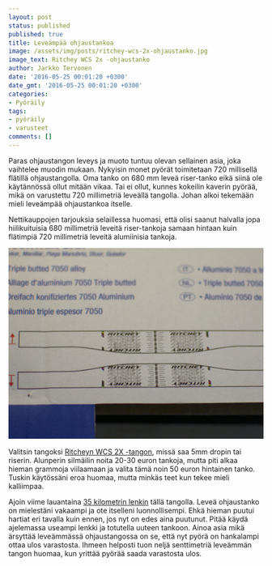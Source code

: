 ```yaml
---
layout: post
status: published
published: true
title: Leveämpää ohjaustankoa
image: /assets/img/posts/ritchey-wcs-2x-ohjaustanko.jpg
image_text: Ritchey WCS 2x -ohjaustanko
author: Jarkko Tervonen
date: '2016-05-25 00:01:20 +0300'
date_gmt: '2016-05-25 00:01:20 +0300'
categories:
- Pyöräily
tags:
- pyöräily
- varusteet
comments: []
---
```

Paras ohjaustangon leveys ja muoto tuntuu olevan sellainen asia, joka vaihtelee muodin mukaan. Nykyisin monet pyörät toimitetaan 720 millisellä flätillä ohjaustangolla. Oma tanko on 680 mm leveä riser-tanko eikä siinä ole käytännössä ollut mitään vikaa. Tai ei ollut, kunnes kokeilin kaverin pyörää, mikä on varustettu 720 millimetriä leveällä tangolla. Johan alkoi tekemään mieli leveämpää ohjaustankoa itselle.

Nettikauppojen tarjouksia selaillessa huomasi, että olisi saanut halvalla jopa hiilikuituisia 680 millimetriä leveitä riser-tankoja samaan hintaan kuin flätimpiä 720 millimetriä leveitä alumiinisia tankoja.

<img src="/assets/img/posts/ritchey-wcs-2x-ohjaustanko-drop.jpg" alt="Ritchey WCS 2X -ohjaustangon drop / rise" />

Valitsin tangoksi [Ritcheyn WCS 2X -tangon](http://ritcheylogic.com/wcs-trail-2x-blatte-mountain-bar), missä saa 5mm dropin tai riserin. Alunperin silmäilin noita 20-30 euron tankoja, mutta piti alkaa hieman grammoja viilaamaan ja valita tämä noin 50 euron hintainen tanko. Tuskin käytössäni eroa huomaa, mutta minkäs teet kun tekee mieli kalliimpaa.

Ajoin viime lauantaina [35 kilometrin lenkin](/2016/05/23/lauantain-maastopyorailyretki/) tällä tangolla. Leveä ohjaustanko on mielestäni vakaampi ja ote itselleni luonnollisempi. Ehkä hieman puutui hartiat eri tavalla kuin ennen, jos nyt on edes aina puutunut. Pitää käydä ajelemassa useampi lenkki ja totutella uuteen tankoon. Ainoa asia mikä ärsyttää leveämmässä ohjaustangossa on se, että nyt pyörä on hankalampi  ottaa ulos varastosta. Ihmeen helposti tuon neljä senttimetriä leveämmän tangon huomaa, kun yrittää pyörää saada varastosta ulos.
